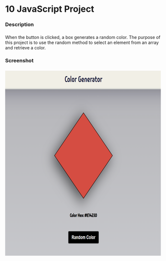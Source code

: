<h1 align="left">10 JavaScript Project</h1>

###

<h3 align="left">Description</h3>

###

<p align="left">When the button is clicked, a box generates a random color. The purpose of this project is to use the random method to select an element from an array and retrieve a color.</p>

###

<h3 align="left">Screenshot</h3>

###

<div align="center">
  <img height="600" src="randomcolor.png"  />
</div>

###
